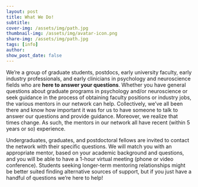 ```yaml
---
layout: post
title: What We Do!
subtitle: 
cover-img: /assets/img/path.jpg
thumbnail-img: /assets/img/avatar-icon.png
share-img: /assets/img/path.jpg
tags: [info]
author: 
show_post_date: false
---
```


We’re a group of graduate students, postdocs, early university faculty, early industry professionals, and early clinicians in psychology and neuroscience fields who are **here to answer your questions**. Whether you have general questions about graduate programs in psychology and/or neuroscience or seek guidance in the process of obtaining faculty positions or industry jobs, the various mentors in our network can help. Collectively, we’ve all been there and know how important it was for us to have someone to talk to answer our questions and provide guidance. Moreover, we realize that times change. As such, the mentors in our network all have recent (within 5 years or so) experience.

Undergraduates, graduates, and postdoctoral fellows are invited to contact the network with their specific questions. We will match you with an appropriate mentor, based on your academic background and questions, and you will be able to have a 1-hour virtual meeting (phone or video conference). Students seeking longer-term mentoring relationships might be better suited finding alternative sources of support, but if you just have a handful of questions we’re here to help!